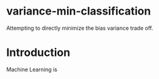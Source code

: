# variance-min-classification
Attempting to directly minimize the bias variance trade off.

# Introduction

Machine Learning is 
